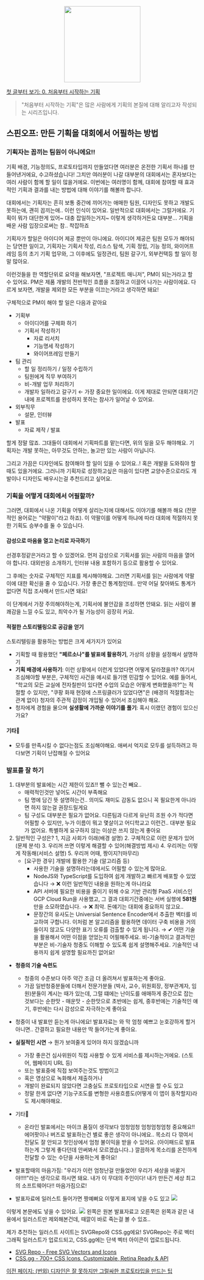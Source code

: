 <p align="center"><img src="https://i.imgur.com/wUFdbUb.png" width="200px"></p>

[첫 글부터 보기: 0. 처음부터 시작하는 기획](./)
> "처음부터 시작하는 기획"은  많은 사람에게 기획의 본질에 대해 알리고자 작성되는 시리즈입니다.

## 스핀오프: 만든 기획을 대회에서 어필하는 방법
### 기획자는 꼽끼는 팀원이 아니에요!!
기획 배경, 기능정의도, 프로토타입까지 만들었다면 여러분은 온전한 기획서 하나를 만들어낸거에요, 수고하셨습니다! 그치만 여러분이 나갈 대부분의 대회에서는 혼자보다는 여러 사람이 함께 할 일이 많을거에요. 이번에는 여러명이 함께, 대회에 참여할 때 효과적인 기획과 결과를 내는 방법에 대해 이야기를 해볼까 합니다.

대회에서는 기획자는 흔히 보통 중간에 끼어가는 애매한 팀원, 디자인도 못하고 개발도 못하는애, 괜히 꼽끼는애.. 이런 인식이 있어요. 일반적으로 대회에서는 그럴거에요. 기획이 뭐가 대단한게 있어~ 대충 잡일하는거지~ 이렇게 생각하거든요 대부분... 기획을 배운 사람 입장으로써는 참.. 착잡하죠

기획자가 할일은 아이디어 제공 뿐만이 아니에요. 아이디어 제공은 팀원 모두가 해야되는 당연한 일이고, 기획자는 기획서 작성, 리소스 탐색, 기획 정립, 기능 정의, 와이어프레임 등의 초기 기획 업무와, 그 이후에도 일정관리, 팀원 갈구기, 외부컨택등 할 일이 정말 많아요.

이런것들을 한 역할단위로 요약을 해보자면, "프로젝트 매니저", PM이 되는거라고 할 수 있어요. PM은 제품 개발의 전반적인 흐름을 조절하고 이끌어 나가는 사람이에요. 다르게 보자면, 개발을 제외한 모든 부분을 이끄는거라고 생각하면 돼요!

구체적으로 PM이 해야 할 일은 다음과 같아요

-   기획부
    -   아이디어를 구체화 하기
    -   기획서 작성하기
        -   자료 리서치
        -   기능명세 작성하기
        -   와이어프레임 만들기
-   팀 관리
    -   할 일 정리하기 / 일정 수립하기
    -   팀원에게 직무 부여하기
    -   비-개발 업무 처리하기
    -   개발자 일하라고 갈구기 ← 가장 중요한 일이에요. 이게 제대로 안되면 대회기간 내에 프로젝트를 완성하지 못하는 참사가 일어날 수 있어요.
-   외부직무
    -   설문, 인터뷰
-   발표
    -   자료 제작 / 발표

할게 정말 많죠. 그대들이 대회에서 기획파트를 맡는다면, 위의 일을 모두 해야해요. 기획자는 개발 못하는, 아무것도 안하는, 놀고만 있는 사람이 아닙니다.

그리고 가끔은 디자인에도 참여해야 할 일이 있을 수 있어요..! 혹은 개발을 도와줘야 할 때도 있을거에요. 그러니까 기획자로 성장하고싶은 마음이 있다면 교양수준으로라도 개발이나 디자인도 배우시는걸 추천드리고 싶어요.

### 기획을 어떻게 대회에서 어필할까?
그러면, 대회에서 나온 기획을 어떻게 살리는지에 대해서도 이야기를 해볼까 해요 (전문적인 용어로는 "약팔이"라고 하죠). 이 약팔이를 어떻게 하냐에 따라 대회에 적절하지 못한 기획도 승부수를 둘 수 있습니다.
#### 감성으로 마음을 열고 논리로 자극하기 
선경후정같은거라고 할 수 있겠어요. 먼저 감성으로 기획서를 읽는 사람의 마음을 열어야 합니다. 대외반응 소개하기, 인터뷰 내용 포함하기 등으로 활용할 수 있어요.

그 후에는 숫자로 구체적인 지표를 제시해야해요. 그러면 기획서를 읽는 사람에게 약팔이에 대한 확신을 줄 수 있습니다. 가장 좋은건 통계청인데.. 만약 어딜 찾아봐도 통계가 없다면 직접 조사해서 만드시면 돼요!

이 단계에서 가장 주의해야하는게, 기획서에 불안감을 조성하면 안돼요. 읽는 사람이 불쾌감을 느낄 수도 있고, 최악수가 될 가능성이 굉장히 커요.
    
#### 적절한 스토리텔링으로 공감을 얻기
스토리텔링을 활용하는 방법은 크게 세가지가 있어요

- 기획할 때 활용했던 **"페르소나"를 발표에 활용하기**, 가상의 상황을 설정해서 설명하기
- **기획 배경에 사용하기**: 이런 상황에서 이런게 있었다면 어떻게 달라졌을까?
 여기서 조심해야할 부분은, 구체적인 사건을 예시로 들기엔 민감할 수 있어요. 예를 들어서, "학교의 모든 교실에 전자칠판이 있다면 수업의 모습은 어떻게 변화했을까?"는 적절할 수 있지만, "쿠팡 화재 현장에 스프링클러가 있었다면"은 (배경의 적절함과는 관계 없이) 청자의 주관적 감정이 개입될 수 있어서 조심해야 해요.
- 청자에게 경험을 물으며 **실생활에 가까운 이야기를 풀기**: 혹시 이랬던 경험이 있으신가요?

#### 기타🎸
- 모두를 만족시킬 수 없다는점도 조심해야해요. 애써서 억지로 모두를 설득하려고 하다보면 기획이 난잡해질 수 있어요

### 발표를 잘 하기
1. 대부분의 발표에는 시간 제한이 있죠!! 뺄 수 있는건 빼요..
    -   매력적인것만 넣어도 시간이 부족해요
    -   팀 명에 담긴 뜻 설명하는건.. 의미도 재미도 감동도 없으니 꼭 필요한게 아니라면 하지 않는걸 권장드릴게요
    -   팀 구성도 대부분은 필요가 없어요. 다른팀과 다르게 유난히 조원 수가 적다면 어필할 수 있지만, 누가 이름이 뭐고 몇살이고 어디학교고 이런건.. 대부분 필요가 없어요. 특별하게 요구하지 않는 이상은 쓰지 않는게 좋아요
2. 일반적인 구성은?
    1, 지금 사회가 이래(배경 설명)
    2. 구체적으로 이런 문제가 있어(문제 분석)
    3. 우리꺼 쓰면 이렇게 해결할 수 있어(해결방법 제시)
    4. 우리꺼는 이렇게 작동해(서비스 설명)
    5. 우리꺼 어때, 짱이지?(마무리)
   +  [요구한 경우] 개발에 활용한 기술 (알고리즘 등)
        -   사용한 기술을 설명하라는데에서도 어필할 수 있는게 많아요.
        -   NodeJS와 TypeScript를 도입하여 쉽게 개발하고 빠르게 배포할 수 있었습니다 → ❌ 이런 일반적인 내용을 원하는게 아니라요
        -   API 서버에 필요한 비용을 줄이기 위해 수요 기반 관리형 PaaS 서비스인 GCP Cloud Run을 사용했고, 그 결과 대회기간중에는 서버 실행에 **581원**만을 소모하였습니다. → ❌ 최악. 돈얘기는 대회에 중요하지 않고요..
        -   문장간의 유사도는 Universial Sentence Encoder에서 추출한 벡터를 비교하여 구합니다. 이처럼 본 알고리즘을 활용하면 데이터 구축 비용을 거의 들이지 않고도 다양한 표기 오류를 검출할 수 있게 됩니다. → ✔ 어떤 기술을 활용해서 어떤 이점을 얻었는지 어필해주세요.
        비-기술적이고 결과적인 부분은 비-기술자 청중도 이해할 수 있도록 쉽게 설명해주세요. 기술적인 내용까지 쉽게 설명할 필요까진 없어요!
        
-   **청중의 기술 숙련도**
    -   청중의 수준보다 아주 약간 조금 더 올려쳐서 발표하는게 좋아요.
    -   가끔 일반청중분들에 더해서 전문가분들 (박사, 교수, 위원회장, 정부관계자, 임원)분들이 계시는 때가 있는데, 그럴 떄에는 난이도를 애매하게 중간으로 잡는것보다는 순한맛 - 매운맛 - 순한맛으로 초반에는 쉽게, 중후반에는 기술적인 얘기, 후반에는 다시 감성으로 자극하는게 좋아요
-   청중이 내 발표만 듣는게 아니에요! 발표자료는 와 막 엄청 예쁘고 눈호강하게 할거 아니면.. 간결하고 필요한 내용만 딱 들어가는게 좋아요.
-   **실질적인 시연** → 뭔가 보여줄게 있어야 하지 않겠습니까
    -   가장 좋은건 심사위원이 직접 사용할 수 있게 서비스를 제시하는거에요. (스토어, 웹페이지 URL 등)
    -   또는 발표중에 직접 보여주는것도 방법이고
    -   혹은 영상으로 녹화해서 제출하거나
    -   개발이 완료되지 않았다면 고충실도 프로토타입으로 시연을 할 수도 있고
    -   정말 한게 없다면 기능구조도를 변형한 사용흐름도(어떻게 이 앱이 동작할지)라도 제시해야해요. 
- 기타🎸
	- 온라인 발표에서는 마이크 품질이 생각보다 엄청엄청 엄청엄청엄청 중요해요!! 에어팟이나 버즈로 발표하는건 별로 좋은 생각이 아니에요.. 목소리 다 깎여서 전달도 잘 안되고 첫인상에서 엄청 불이익을 받을 수 있어요. (아이패드로 발표하는게 그렇게 좋다던데 안써봐서 모르겠습니다..) 깔끔하게 목소리를 온전하게 전달할 수 있는 수단을 사용하는게 좋아요!
-   발표할때의 마음가짐: "우리가 이런 엄청난걸 만들었어! 우리가 세상을 바꿀거야!!!!"라는 생각으로 하시면 돼요. 내가 이 무대의 주인이다! 내가 만든건 세상 최고의 소프트웨어다!! 마음가짐으로!
    
-   발표자료에 일러스트 들어가면 짱예뻐요
이렇게 표지에 넣을 수도 있고
![](https://i.imgur.com/lWiQoGd.png)

이렇게 본문에도 넣을 수 있어요.
![](https://i.imgur.com/J4bHOrG.png)
왼쪽은 원본 발표자료고 오른쪽은 왼쪽과 같은 내용에서 일러스트만 제외해본건데, 때깔이 바로 죽는걸 볼 수 있죠..

제가 추천하는 일러스트 사이트는 SVGRepo와 CSS.gg에요! SVGRepo는 주로 벡터그래픽 일러스트가 업로드되고, CSS.gg에는 단색 벡터 아이콘이 업로드됩니다.

- [SVG Repo - Free SVG Vectors and Icons](https://www.svgrepo.com/)
- [CSS.gg - 700+ CSS Icons, Customizable, Retina Ready & API](https://css.gg/)

[이전 페이지: (번외) 디자인은 잘 못하지만 그럴싸한 프로토타입을 만드는 팁](./디자인은_잘_못하지만.html)
<!--stackedit_data:
eyJoaXN0b3J5IjpbLTY0MjAzOTg2MiwtOTU0MDU5MTMsLTEyND
gzNTg0OTRdfQ==
-->